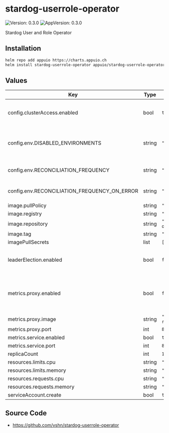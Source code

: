 # stardog-userrole-operator

![Version: 0.3.0](https://img.shields.io/badge/Version-0.3.0-informational?style=flat-square) ![AppVersion: 0.3.0](https://img.shields.io/badge/AppVersion-0.3.0-informational?style=flat-square)

Stardog User and Role Operator

## Installation

```bash
helm repo add appuio https://charts.appuio.ch
helm install stardog-userrole-operator appuio/stardog-userrole-operator
```
<!---
The README.md file is automatically generated with helm-docs!

Edit the README.gotmpl.md template instead.
-->

## Values

| Key | Type | Default | Description |
|-----|------|---------|-------------|
| config.clusterAccess.enabled | bool | `true` | Enable cluster access to operator |
| config.env.DISABLED_ENVIRONMENTS | string | `""` | semicolon separated ex: "stardog-test;stardog-prod" |
| config.env.RECONCILIATION_FREQUENCY | string | `"30s"` | Reconciliation frequency of CRD |
| config.env.RECONCILIATION_FREQUENCY_ON_ERROR | string | `"5m"` | Reconciliation frequency of CRD on error |
| image.pullPolicy | string | `"Always"` |  |
| image.registry | string | `"ghcr.io"` |  |
| image.repository | string | `"vshn/stardog-userrole-operator"` |  |
| image.tag | string | `"v0.3.0"` |  |
| imagePullSecrets | list | `[]` |  |
| leaderElection.enabled | bool | `false` | Enable leader election for multiple replicas |
| metrics.proxy.enabled | bool | `false` | Enable metrics via service behind a authenticated proxy |
| metrics.proxy.image | string | `"gcr.io/kubebuilder/kube-rbac-proxy:v0.12.0"` | Proxy image |
| metrics.proxy.port | int | `8443` |  |
| metrics.service.enabled | bool | `true` |  |
| metrics.service.port | int | `8080` |  |
| replicaCount | int | `1` |  |
| resources.limits.cpu | string | `"100m"` |  |
| resources.limits.memory | string | `"100Mi"` |  |
| resources.requests.cpu | string | `"30m"` |  |
| resources.requests.memory | string | `"20Mi"` |  |
| serviceAccount.create | bool | `true` |  |

## Source Code

* <https://github.com/vshn/stardog-userrole-operator>

<!---
Common/Useful Link references from values.yaml
-->
[resource-units]: https://kubernetes.io/docs/concepts/configuration/manage-resources-containers/#resource-units-in-kubernetes
[prometheus-operator]: https://github.com/coreos/prometheus-operator
